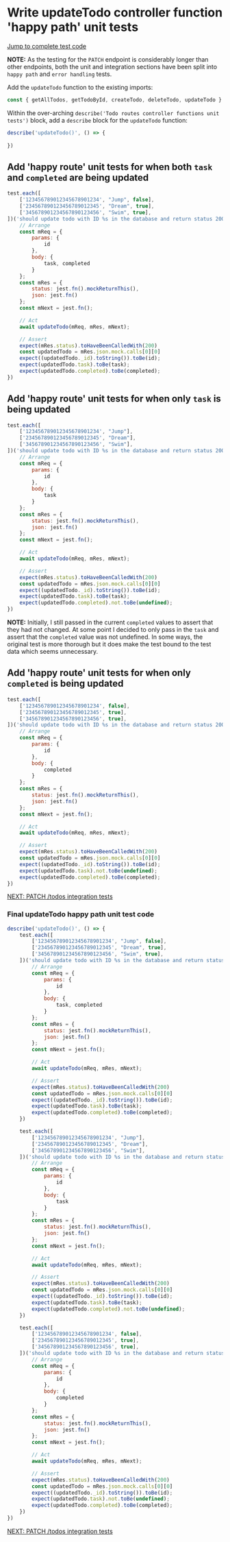 # Write updateTodo controller function 'happy path' unit tests

[Jump to complete test code](#final-updatetodo-happy-path-unit-test-code)

**NOTE:** As the testing for the `PATCH` endpoint is considerably longer than other endpoints, both the unit and integration sections have been split into `happy path` and `error handling` tests.

Add the `updateTodo` function to the existing imports:

```javascript
const { getAllTodos, getTodoById, createTodo, deleteTodo, updateTodo } = require('./todoController');
```

Within the over-arching `describe('Todo routes controller functions unit tests')` block, add a `describe` block for the `updateTodo` function:

```javascript
describe('updateTodo()', () => {
    
})
```

## Add 'happy route' unit tests for when both `task` and `completed` are being updated

```javascript
test.each([
    ['123456789012345678901234', "Jump", false],
    ['234567890123456789012345', "Dream", true],
    ['345678901234567890123456', "Swim", true],
])('should update todo with ID %s in the database and return status 200 and the updated todo object where ALL properties are passed in', async (id, task, completed) => {
    // Arrange
    const mReq = {
        params: {
            id
        },
        body: {
            task, completed
        }
    };
    const mRes = {
        status: jest.fn().mockReturnThis(),
        json: jest.fn()
    };
    const mNext = jest.fn();

    // Act
    await updateTodo(mReq, mRes, mNext);

    // Assert
    expect(mRes.status).toHaveBeenCalledWith(200)
    const updatedTodo = mRes.json.mock.calls[0][0]
    expect((updatedTodo._id).toString()).toBe(id);
    expect(updatedTodo.task).toBe(task);
    expect(updatedTodo.completed).toBe(completed);
})
```

## Add 'happy route' unit tests for when only `task` is being updated

```javascript
test.each([
    ['123456789012345678901234', "Jump"],
    ['234567890123456789012345', "Dream"],
    ['345678901234567890123456', "Swim"],
])('should update todo with ID %s in the database and return status 200 and the updated todo object where ONLY the task property is passed in', async (id, task) => {
    // Arrange
    const mReq = {
        params: {
            id
        },
        body: {
            task
        }
    };
    const mRes = {
        status: jest.fn().mockReturnThis(),
        json: jest.fn()
    };
    const mNext = jest.fn();

    // Act
    await updateTodo(mReq, mRes, mNext);

    // Assert
    expect(mRes.status).toHaveBeenCalledWith(200)
    const updatedTodo = mRes.json.mock.calls[0][0]
    expect((updatedTodo._id).toString()).toBe(id);
    expect(updatedTodo.task).toBe(task);
    expect(updatedTodo.completed).not.toBe(undefined);
})
```

**NOTE:** Initially, I still passed in the current `completed` values to assert that they had not changed. At some point I decided to only pass in the `task` and assert that the `completed` value was not undefined. In some ways, the original test is more thorough but it does make the test bound to the test data which seems unnecessary.

## Add 'happy route' unit tests for when only `completed` is being updated

```javascript
test.each([
    ['123456789012345678901234', false],
    ['234567890123456789012345', true],
    ['345678901234567890123456', true],
])('should update todo with ID %s in the database and return status 200 and the updated todo object where ONLY the completed property is passed in', async (id, completed) => {
    // Arrange
    const mReq = {
        params: {
            id
        },
        body: {
            completed
        }
    };
    const mRes = {
        status: jest.fn().mockReturnThis(),
        json: jest.fn()
    };
    const mNext = jest.fn();

    // Act
    await updateTodo(mReq, mRes, mNext);

    // Assert
    expect(mRes.status).toHaveBeenCalledWith(200)
    const updatedTodo = mRes.json.mock.calls[0][0]
    expect((updatedTodo._id).toString()).toBe(id);
    expect(updatedTodo.task).not.toBe(undefined);
    expect(updatedTodo.completed).toBe(completed);
})
```

[NEXT: PATCH /todos integration tests](6c_updateTodo_errorHandlingUnitTests.md)

### Final updateTodo happy path unit test code

```javascript
describe('updateTodo()', () => {
    test.each([
        ['123456789012345678901234', "Jump", false],
        ['234567890123456789012345', "Dream", true],
        ['345678901234567890123456', "Swim", true],
    ])('should update todo with ID %s in the database and return status 200 and the updated todo object where ALL properties are passed in', async (id, task, completed) => {
        // Arrange
        const mReq = {
            params: {
                id
            },
            body: {
                task, completed
            }
        };
        const mRes = {
            status: jest.fn().mockReturnThis(),
            json: jest.fn()
        };
        const mNext = jest.fn();

        // Act
        await updateTodo(mReq, mRes, mNext);

        // Assert
        expect(mRes.status).toHaveBeenCalledWith(200)
        const updatedTodo = mRes.json.mock.calls[0][0]
        expect((updatedTodo._id).toString()).toBe(id);
        expect(updatedTodo.task).toBe(task);
        expect(updatedTodo.completed).toBe(completed);
    })

    test.each([
        ['123456789012345678901234', "Jump"],
        ['234567890123456789012345', "Dream"],
        ['345678901234567890123456', "Swim"],
    ])('should update todo with ID %s in the database and return status 200 and the updated todo object where ONLY the task property is passed in', async (id, task) => {
        // Arrange
        const mReq = {
            params: {
                id
            },
            body: {
                task
            }
        };
        const mRes = {
            status: jest.fn().mockReturnThis(),
            json: jest.fn()
        };
        const mNext = jest.fn();

        // Act
        await updateTodo(mReq, mRes, mNext);

        // Assert
        expect(mRes.status).toHaveBeenCalledWith(200)
        const updatedTodo = mRes.json.mock.calls[0][0]
        expect((updatedTodo._id).toString()).toBe(id);
        expect(updatedTodo.task).toBe(task);
        expect(updatedTodo.completed).not.toBe(undefined);
    })

    test.each([
        ['123456789012345678901234', false],
        ['234567890123456789012345', true],
        ['345678901234567890123456', true],
    ])('should update todo with ID %s in the database and return status 200 and the updated todo object where ONLY the completed property is passed in', async (id, completed) => {
        // Arrange
        const mReq = {
            params: {
                id
            },
            body: {
                completed
            }
        };
        const mRes = {
            status: jest.fn().mockReturnThis(),
            json: jest.fn()
        };
        const mNext = jest.fn();

        // Act
        await updateTodo(mReq, mRes, mNext);

        // Assert
        expect(mRes.status).toHaveBeenCalledWith(200)
        const updatedTodo = mRes.json.mock.calls[0][0]
        expect((updatedTodo._id).toString()).toBe(id);
        expect(updatedTodo.task).not.toBe(undefined);
        expect(updatedTodo.completed).toBe(completed);
    })
})
```

[NEXT: PATCH /todos integration tests](6c_updateTodo_errorHandlingUnitTests.md)